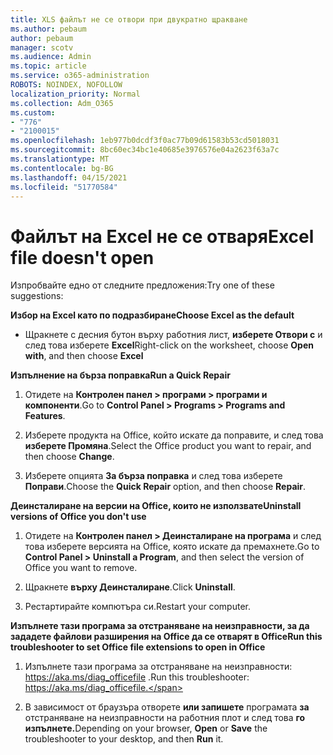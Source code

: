 ```yaml
---
title: XLS файлът не се отвори при двукратно щракване
ms.author: pebaum
author: pebaum
manager: scotv
ms.audience: Admin
ms.topic: article
ms.service: o365-administration
ROBOTS: NOINDEX, NOFOLLOW
localization_priority: Normal
ms.collection: Adm_O365
ms.custom:
- "776"
- "2100015"
ms.openlocfilehash: 1eb977b0dcdf3f0ac77b09d61583b53cd5018031
ms.sourcegitcommit: 8bc60ec34bc1e40685e3976576e04a2623f63a7c
ms.translationtype: MT
ms.contentlocale: bg-BG
ms.lasthandoff: 04/15/2021
ms.locfileid: "51770584"
---
```

# <a name="excel-file-doesnt-open"></a><span data-ttu-id="8e213-102">Файлът на Excel не се отваря</span><span class="sxs-lookup"><span data-stu-id="8e213-102">Excel file doesn't open</span></span>

<span data-ttu-id="8e213-103">Изпробвайте едно от следните предложения:</span><span class="sxs-lookup"><span data-stu-id="8e213-103">Try one of these suggestions:</span></span>

<span data-ttu-id="8e213-104">**Избор на Excel като по подразбиране**</span><span class="sxs-lookup"><span data-stu-id="8e213-104">**Choose Excel as the default**</span></span>

* <span data-ttu-id="8e213-105">Щракнете с десния бутон върху работния лист, **изберете Отвори с** и след това изберете **Excel**</span><span class="sxs-lookup"><span data-stu-id="8e213-105">Right-click on the worksheet, choose **Open with**, and then choose **Excel**</span></span>

<span data-ttu-id="8e213-106">**Изпълнение на бърза поправка**</span><span class="sxs-lookup"><span data-stu-id="8e213-106">**Run a Quick Repair**</span></span>

1. <span data-ttu-id="8e213-107">Отидете на **Контролен панел > програми > програми и компоненти**.</span><span class="sxs-lookup"><span data-stu-id="8e213-107">Go to **Control Panel > Programs > Programs and Features**.</span></span>

2. <span data-ttu-id="8e213-108">Изберете продукта на Office, който искате да поправите, и след това **изберете Промяна**.</span><span class="sxs-lookup"><span data-stu-id="8e213-108">Select the Office product you want to repair, and then choose **Change**.</span></span>

3. <span data-ttu-id="8e213-109">Изберете опцията **За бърза поправка** и след това изберете **Поправи**.</span><span class="sxs-lookup"><span data-stu-id="8e213-109">Choose the **Quick Repair** option, and then choose **Repair**.</span></span>

<span data-ttu-id="8e213-110">**Деинсталиране на версии на Office, които не използвате**</span><span class="sxs-lookup"><span data-stu-id="8e213-110">**Uninstall versions of Office you don't use**</span></span>

1. <span data-ttu-id="8e213-111">Отидете на **Контролен панел > Деинсталиране на програма** и след това изберете версията на Office, която искате да премахнете.</span><span class="sxs-lookup"><span data-stu-id="8e213-111">Go to **Control Panel > Uninstall a Program**, and then select the version of Office you want to remove.</span></span>

2. <span data-ttu-id="8e213-112">Щракнете **върху Деинсталиране**.</span><span class="sxs-lookup"><span data-stu-id="8e213-112">Click **Uninstall**.</span></span>

3. <span data-ttu-id="8e213-113">Рестартирайте компютъра си.</span><span class="sxs-lookup"><span data-stu-id="8e213-113">Restart your computer.</span></span>

<span data-ttu-id="8e213-114">**Изпълнете тази програма за отстраняване на неизправности, за да зададете файлови разширения на Office да се отварят в Office**</span><span class="sxs-lookup"><span data-stu-id="8e213-114">**Run this troubleshooter to set Office file extensions to open in Office**</span></span>

1. <span data-ttu-id="8e213-115">Изпълнете тази програма за отстраняване на неизправности: https://aka.ms/diag_officefile .</span><span class="sxs-lookup"><span data-stu-id="8e213-115">Run this troubleshooter: https://aka.ms/diag_officefile.</span></span>

2. <span data-ttu-id="8e213-116">В зависимост от браузъра отворете **или запишете** програмата **за** отстраняване на неизправности на работния плот и след това **го изпълнете.**</span><span class="sxs-lookup"><span data-stu-id="8e213-116">Depending on your browser, **Open** or **Save** the troubleshooter to your desktop, and then **Run** it.</span></span>
